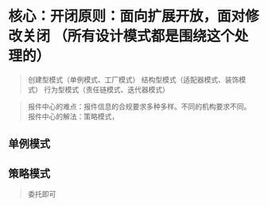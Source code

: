# 核心：开闭原则：面向扩展开放，面对修改关闭 （所有设计模式都是围绕这个处理的）
	
> 创建型模式（单例模式、工厂模式）
> 结构型模式（适配器模式、装饰模式）
> 行为型模式（责任链模式、迭代器模式）

> 报件中心的难点：报件信息的合规要求多种多样。不同的机构要求不同。
> 报件中心的解法：策略模式，


## 单例模式



## 策略模式
> 委托即可